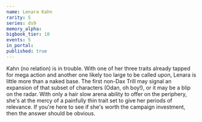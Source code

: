 ```yaml
---
name: Lenara Kahn
rarity: 5
series: ds9
memory_alpha:
bigbook_tier: 10
events: 5
in_portal:
published: true
---
```


Kahn (no relation) is in trouble. With one of her three traits already tapped for mega action and another one likely too large to be called upon, Lenara is little more than a naked base. The first non-Dax Trill may signal an expansion of that subset of characters (Odan, oh boy!), or it may be a blip on the radar. With only a hair slow arena ability to offer on the periphery, she's at the mercy of a painfully thin trait set to give her periods of relevance. If you're here to see if she's worth the campaign investment, then the answer should be obvious.
